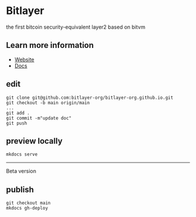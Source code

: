# Bitlayer

the first bitcoin security-equivalent layer2 based on bitvm

## Learn more information

- [Website](https://www.bitlayer.org/)
- [Docs](https://docs.bitlayer.org/)

## edit
```
git clone git@github.com:bitlayer-org/bitlayer-org.github.io.git 
git checkout -b main origin/main
...
git add .
git commit -m"update doc"
git push
```

## preview locally

```bash
mkdocs serve
```

---

Beta version

## publish
```
git checkout main
mkdocs gh-deploy 
```

